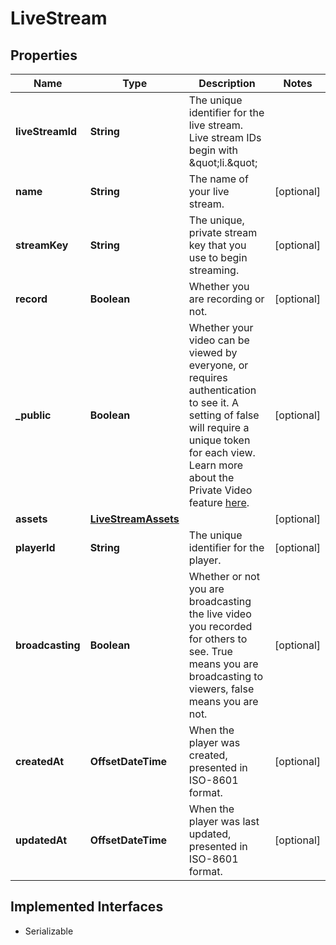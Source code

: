 

# LiveStream

## Properties

Name | Type | Description | Notes
------------ | ------------- | ------------- | -------------
**liveStreamId** | **String** | The unique identifier for the live stream. Live stream IDs begin with \&quot;li.\&quot; | 
**name** | **String** | The name of your live stream. |  [optional]
**streamKey** | **String** | The unique, private stream key that you use to begin streaming. |  [optional]
**record** | **Boolean** | Whether you are recording or not. |  [optional]
**_public** | **Boolean** | Whether your video can be viewed by everyone, or requires authentication to see it. A setting of false will require a unique token for each view. Learn more about the Private Video feature [here](https://docs.api.video/docs/private-videos). |  [optional]
**assets** | [**LiveStreamAssets**](LiveStreamAssets.md) |  |  [optional]
**playerId** | **String** | The unique identifier for the player. |  [optional]
**broadcasting** | **Boolean** | Whether or not you are broadcasting the live video you recorded for others to see. True means you are broadcasting to viewers, false means you are not. |  [optional]
**createdAt** | **OffsetDateTime** | When the player was created, presented in ISO-8601 format. |  [optional]
**updatedAt** | **OffsetDateTime** | When the player was last updated, presented in ISO-8601 format. |  [optional]


## Implemented Interfaces

* Serializable


